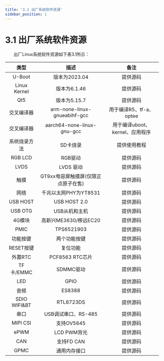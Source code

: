 ```yaml
---
title: '3.1 出厂系统软件资源'
sidebar_position: 1
---
```


# 3.1 出厂系统软件资源

&emsp;&emsp;出厂Linux系统软件资源如下表3.1所示：

| **类型**     | **描述**                            | **备注**                        |
| :----------: | :---------------------------------: | :-----------------------------: |
| U-Boot       | 版本为2023.04                       | 提供源码                        |
| Linux Kernel | 版本为6.1.46                        | 提供源码                        |
| Qt5          | 版本为5.15.7                        | 提供源码                        |
| 交叉编译器   | arm-none-linux-gnueabihf-gcc        | 用于编译R5、tf-a、optee         |
| 交叉编译器   | aarch64-none-linux-gnu-gcc          | 用于编译uboot、kernel、应用程序 |
| 系统烧录方法 | SD卡烧录                            | 提供使用教程                    |
| RGB LCD      | RGB驱动                             | 提供源码                        |
| LVDS         | LVDS 驱动                           | 提供源码                        |
| 触摸         | GT9xx电容屏触摸屏(仅限正点原子在售) | 提供源码                        |
| 网络         | 千兆以太网PHY为YT8531               | 提供源码                        |
| USB HOST     | USB HOST 2.0                        | 提供源码                        |
| USB OTG      | USB从机和主机                       | 提供源码                        |
| 4G模块       | 高新兴ME3630/移远EC20               | 提供源码                        |
| PMIC         | TPS6521903                          | 提供源码                        |
| 功能按键     | 两个功能按键                        | 提供源码                        |
| RESET按键    | 复位功能                            | 提供源码                        |
| 外置RTC      | PCF8563 RTC芯片                     | 提供源码                        |
| TF卡/EMMC    | SDMMC驱动                           | 提供源码                        |
| LED          | GPIO                                | 提供源码                        |
| 音频         | ES8388                              | 提供源码                        |
| SDIO WIFI&BT | RTL8723DS                           | 提供源码                        |
| 串口         | USB调试串口、RS-485                 | 提供源码                        |
| MIPI CSI     | 支持OV5645                          | 提供源码                        |
| ePWM         | LCD PWM背光                         | 提供源码                        |
| CAN          | 支持FD CAN                          | 提供源码                        |
| GPMC         | 通用内存接口                        | 提供源码                        |



